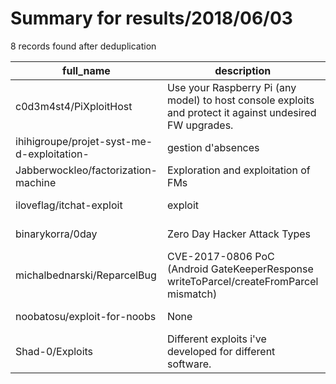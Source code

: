 
# Summary for results/2018/06/03
    
8 records found after deduplication

| full_name | description | html_url | matched_list | matched_count | pushed_at | size | stargazers_count | language | forks_count |
|--------------------------------------------|----------------------------------------------------------------------------------------------------------|---------------------------------------------------------------|----------------|-----------------|---------------------------|--------|--------------------|------------------|---------------|
| c0d3m4st4/PiXploitHost | Use your Raspberry Pi (any model) to host console exploits and protect it against undesired FW upgrades. | https://github.com/c0d3m4st4/PiXploitHost | ['exploit'] | 1 | 2018-06-03 22:57:26+00:00 | 404 | 18 | JavaScript | 6 |
| ihihigroupe/projet-syst-me-d-exploitation- | gestion d'absences | https://github.com/ihihigroupe/projet-syst-me-d-exploitation- | ['exploit'] | 1 | 2018-06-03 13:18:49+00:00 | 8 | 0 | | 2 |
| Jabberwockleo/factorization-machine | Exploration and exploitation of FMs | https://github.com/Jabberwockleo/factorization-machine | ['exploit'] | 1 | 2018-06-03 14:50:26+00:00 | 2917 | 0 | Jupyter Notebook | 0 |
| iloveflag/itchat-exploit | exploit | https://github.com/iloveflag/itchat-exploit | ['exploit'] | 1 | 2018-06-03 05:06:18+00:00 | 65 | 0 | Python | 0 |
| binarykorra/0day | Zero Day Hacker Attack Types | https://github.com/binarykorra/0day | ['0day'] | 1 | 2018-06-03 03:31:16+00:00 | 24 | 0 | nan | 0 |
| michalbednarski/ReparcelBug | CVE-2017-0806 PoC (Android GateKeeperResponse writeToParcel/createFromParcel mismatch) | https://github.com/michalbednarski/ReparcelBug | ['cve poc'] | 1 | 2018-06-03 09:06:00+00:00 | 3940 | 9 | Java | 8 |
| noobatosu/exploit-for-noobs | None | https://github.com/noobatosu/exploit-for-noobs | ['exploit'] | 1 | 2018-06-03 13:06:33+00:00 | 0 | 0 | | 0 |
| Shad-0/Exploits | Different exploits i've developed for different software. | https://github.com/Shad-0/Exploits | ['exploit'] | 1 | 2018-06-03 13:31:35+00:00 | 29 | 0 | Python | 0 |

